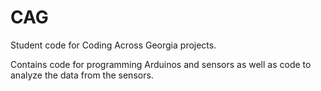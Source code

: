 # CAG
Student code for Coding Across Georgia projects. 

Contains code for programming Arduinos and sensors as well as code to analyze the data from the sensors.

